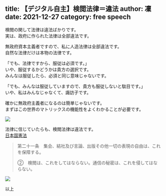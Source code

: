 title: 【デジタル自主】検閲法律＝違法
author: 凜
date: 2021-12-27
category: free speech
----
検閲の関して法律は違法ばかりです。\
実は、政府に作られた法律は全部違法です。

無政府資本主義者ですので、私に人造法律は全部違法です。\
自然な法律だけは本物の法律です。

「でも、法律ですから、服従は必須です。」\
いや、服従するかどうかは貴方の選択です。\
みんなは服従したら、必須と同じ意味じゃないです。

「でも、みんなは服従していますので、貴方も服従しないと駄目です。」\
いや、私はみんなじゃなくて、諏訪子です。

確かに無政府主義者になるのは簡単じゃないです。\
まずはこの世界のマトリックスの機能性をよくわかることが必要です。

![](https://ass.technicalsuwako.moe/70991-and-neo-play-good-matrix-blue-youtube.png)

法律に信じていたらも、検閲法律は違法です。\
[日本国憲法](https://elaws.e-gov.go.jp/document?lawid=321CONSTITUTION)

> 第二十一条　集会、結社及び言論、出版その他一切の表現の自由は、これを保障する。
>
> ②　検閲は、これをしてはならない。通信の秘密は、これを侵してはならない。

![](https://ass.technicalsuwako.moe/Screenshot_20210525_144604-jp.png)

以上
